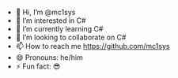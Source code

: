 - 👋 Hi, I’m @mc1sys
- 👀 I’m interested in C#
- 🌱 I’m currently learning C#
- 💞️ I’m looking to collaborate on C#
- 📫 How to reach me https://github.com/mc1sys
- 😄 Pronouns: he/him
- ⚡ Fun fact: 😎

<!---
mc1sys/mc1sys is a ✨ special ✨ repository because its `README.md` (this file) appears on your GitHub profile.
You can click the Preview link to take a look at your changes.
--->
